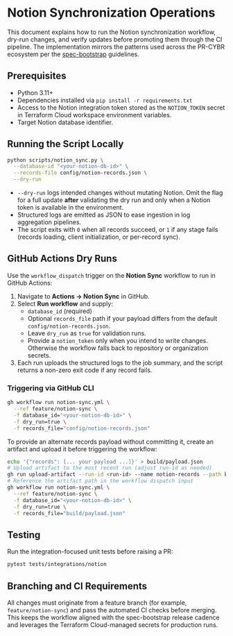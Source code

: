# Notion Synchronization Operations

This document explains how to run the Notion synchronization workflow, dry-run changes, and verify updates before promoting them through the CI pipeline. The implementation mirrors the patterns used across the PR-CYBR ecosystem per the [spec-bootstrap](https://github.com/PR-CYBR/spec-bootstrap/) guidelines.

## Prerequisites

- Python 3.11+
- Dependencies installed via `pip install -r requirements.txt`
- Access to the Notion integration token stored as the `NOTION_TOKEN` secret in Terraform Cloud workspace environment variables.
- Target Notion database identifier.

## Running the Script Locally

```bash
python scripts/notion_sync.py \
  --database-id "<your-notion-db-id>" \
  --records-file config/notion-records.json \
  --dry-run
```

- `--dry-run` logs intended changes without mutating Notion. Omit the flag for a full update **after** validating the dry run and only when a Notion token is available in the environment.
- Structured logs are emitted as JSON to ease ingestion in log aggregation pipelines.
- The script exits with `0` when all records succeed, or `1` if any stage fails (records loading, client initialization, or per-record sync).

## GitHub Actions Dry Runs

Use the `workflow_dispatch` trigger on the **Notion Sync** workflow to run in GitHub Actions:

1. Navigate to **Actions → Notion Sync** in GitHub.
2. Select **Run workflow** and supply:
   - `database_id` (required)
   - Optional `records_file` path if your payload differs from the default `config/notion-records.json`.
   - Leave `dry_run` as `true` for validation runs.
   - Provide a `notion_token` only when you intend to write changes. Otherwise the workflow falls back to repository or organization secrets.
3. Each run uploads the structured logs to the job summary, and the script returns a non-zero exit code if any record fails.

### Triggering via GitHub CLI

```bash
gh workflow run notion-sync.yml \
  --ref feature/notion-sync \
  -f database_id="<your-notion-db-id>" \
  -f dry_run=true \
  -f records_file="config/notion-records.json"
```

To provide an alternate records payload without committing it, create an artifact and upload it before triggering the workflow:

```bash
echo '{"records": [... your payload ...]}' > build/payload.json
# Upload artifact to the most recent run (adjust run-id as needed)
gh run upload-artifact --run-id <run-id> --name notion-records --path build/payload.json
# Reference the artifact path in the workflow dispatch input
gh workflow run notion-sync.yml \
  --ref feature/notion-sync \
  -f database_id="<your-notion-db-id>" \
  -f dry_run=true \
  -f records_file="build/payload.json"
```

## Testing

Run the integration-focused unit tests before raising a PR:

```bash
pytest tests/integrations/notion
```

## Branching and CI Requirements

All changes must originate from a feature branch (for example, `feature/notion-sync`) and pass the automated CI checks before merging. This keeps the workflow aligned with the spec-bootstrap release cadence and leverages the Terraform Cloud-managed secrets for production runs.
